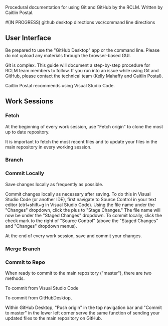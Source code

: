Procedural documentation for using Git and GitHub by the RCLM. Written by Caitlin Postal.

#(IN PROGRESS)
github desktop directions
vsc/command line directions

## User Interface
Be prepared to use the "GitHub Desktop" app or the command line. Please do not upload any materials through the browser-based GUI.

Git is complex. This guide will document a step-by-step procedure for RCLM team members to follow. If you run into an issue while using Git and GitHub, please contact the technical team (Kelly Mahaffy and Caitlin Postal).

Caitlin Postal recommends using Visual Studio Code.

## Work Sessions

### Fetch
At the beginning of every work session, use "Fetch origin" to clone the most up to date repository.

It is important to fetch the most recent files and to update your files in the main repository in every working session.

### Branch


### Commit Locally 
Save changes locally as frequently as possible.

Commit changes locally as necessary after saving. To do this in Visual Studio Code (or another IDE), first navigate to Source Control in your text editor (ctrl+shift+g in Visual Studio Code). Using the file name under the "Changes" dropdown, click the plus to "Stage Changes." The file name will now be under the "Staged Changes" dropdown. To commit locally, click the check mark to the right of "Source Control" (above the "Staged Changes" and "Changes" dropdown menus).

At the end of every work session, save and commit your changes.

### Merge Branch

### Commit to Repo

When ready to commit to the main repository ("master"), there are two methods.

To commit from Visual Studio Code

To commit from GitHubDesktop, 


Within GitHub Desktop, "Push origin" in the top navigation bar and "Commit to master" in the lower left corner serve the same function of sending your updated files to the main repository on GitHub.